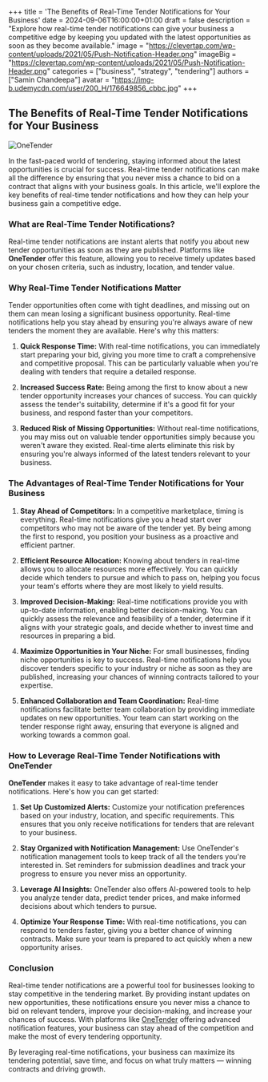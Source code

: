 +++
title = 'The Benefits of Real-Time Tender Notifications for Your Business'
date = 2024-09-06T16:00:00+01:00
draft = false
description = "Explore how real-time tender notifications can give your business a competitive edge by keeping you updated with the latest opportunities as soon as they become available."
image = "https://clevertap.com/wp-content/uploads/2021/05/Push-Notification-Header.png"
imageBig = "https://clevertap.com/wp-content/uploads/2021/05/Push-Notification-Header.png"
categories = ["business", "strategy", "tendering"]
authors = ["Samin Chandeepa"]
avatar = "https://img-b.udemycdn.com/user/200_H/176649856_cbbc.jpg"
+++

## The Benefits of Real-Time Tender Notifications for Your Business

![OneTender](https://www.onetender.com.au/images/logo.png)

In the fast-paced world of tendering, staying informed about the latest opportunities is crucial for success. Real-time tender notifications can make all the difference by ensuring that you never miss a chance to bid on a contract that aligns with your business goals. In this article, we'll explore the key benefits of real-time tender notifications and how they can help your business gain a competitive edge.

### What are Real-Time Tender Notifications?

Real-time tender notifications are instant alerts that notify you about new tender opportunities as soon as they are published. Platforms like **OneTender** offer this feature, allowing you to receive timely updates based on your chosen criteria, such as industry, location, and tender value.

### Why Real-Time Tender Notifications Matter

Tender opportunities often come with tight deadlines, and missing out on them can mean losing a significant business opportunity. Real-time notifications help you stay ahead by ensuring you're always aware of new tenders the moment they are available. Here's why this matters:

1. **Quick Response Time:**
   With real-time notifications, you can immediately start preparing your bid, giving you more time to craft a comprehensive and competitive proposal. This can be particularly valuable when you're dealing with tenders that require a detailed response.

2. **Increased Success Rate:**
   Being among the first to know about a new tender opportunity increases your chances of success. You can quickly assess the tender's suitability, determine if it's a good fit for your business, and respond faster than your competitors.

3. **Reduced Risk of Missing Opportunities:**
   Without real-time notifications, you may miss out on valuable tender opportunities simply because you weren't aware they existed. Real-time alerts eliminate this risk by ensuring you're always informed of the latest tenders relevant to your business.

### The Advantages of Real-Time Tender Notifications for Your Business

1. **Stay Ahead of Competitors:**
   In a competitive marketplace, timing is everything. Real-time notifications give you a head start over competitors who may not be aware of the tender yet. By being among the first to respond, you position your business as a proactive and efficient partner.

2. **Efficient Resource Allocation:**
   Knowing about tenders in real-time allows you to allocate resources more effectively. You can quickly decide which tenders to pursue and which to pass on, helping you focus your team's efforts where they are most likely to yield results.

3. **Improved Decision-Making:**
   Real-time notifications provide you with up-to-date information, enabling better decision-making. You can quickly assess the relevance and feasibility of a tender, determine if it aligns with your strategic goals, and decide whether to invest time and resources in preparing a bid.

4. **Maximize Opportunities in Your Niche:**
   For small businesses, finding niche opportunities is key to success. Real-time notifications help you discover tenders specific to your industry or niche as soon as they are published, increasing your chances of winning contracts tailored to your expertise.

5. **Enhanced Collaboration and Team Coordination:**
   Real-time notifications facilitate better team collaboration by providing immediate updates on new opportunities. Your team can start working on the tender response right away, ensuring that everyone is aligned and working towards a common goal.

### How to Leverage Real-Time Tender Notifications with OneTender

**OneTender** makes it easy to take advantage of real-time tender notifications. Here's how you can get started:

1. **Set Up Customized Alerts:**
   Customize your notification preferences based on your industry, location, and specific requirements. This ensures that you only receive notifications for tenders that are relevant to your business.

2. **Stay Organized with Notification Management:**
   Use OneTender's notification management tools to keep track of all the tenders you're interested in. Set reminders for submission deadlines and track your progress to ensure you never miss an opportunity.

3. **Leverage AI Insights:**
   OneTender also offers AI-powered tools to help you analyze tender data, predict tender prices, and make informed decisions about which tenders to pursue.

4. **Optimize Your Response Time:**
   With real-time notifications, you can respond to tenders faster, giving you a better chance of winning contracts. Make sure your team is prepared to act quickly when a new opportunity arises.

### Conclusion

Real-time tender notifications are a powerful tool for businesses looking to stay competitive in the tendering market. By providing instant updates on new opportunities, these notifications ensure you never miss a chance to bid on relevant tenders, improve your decision-making, and increase your chances of success. With platforms like [OneTender](https://www.onetender.com.au/) offering advanced notification features, your business can stay ahead of the competition and make the most of every tendering opportunity.

By leveraging real-time notifications, your business can maximize its tendering potential, save time, and focus on what truly matters — winning contracts and driving growth.
